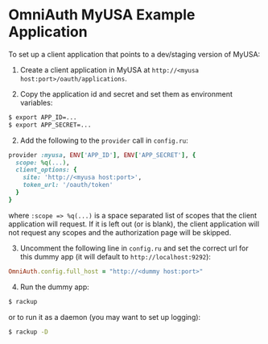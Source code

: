 # OmniAuth MyUSA Example Application

To set up a client application that points to a dev/staging version of MyUSA:
1. Create a client application in MyUSA at `http://<myusa host:port>/oauth/applications`.

2. Copy the application id and secret and set them as environment variables:
  ```bash
  $ export APP_ID=...
  $ export APP_SECRET=...
  ```

2. Add the following to the `provider` call in `config.ru`:
  ```ruby
  provider :myusa, ENV['APP_ID'], ENV['APP_SECRET'], {
    scope: %q(...),
    client_options: {
      site: 'http://<myusa host:port>',
      token_url: '/oauth/token'
    }
  }
  ```
  where `:scope => %q(...)` is a space separated list of scopes that the client
  application will request. If it is left out (or is blank), the client
  application will not request any scopes and the authorization page will be
  skipped.

3. Uncomment the following line in `config.ru` and set the correct url for this
dummy app (it will default to `http://localhost:9292`):
  ```ruby
  OmniAuth.config.full_host = "http://<dummy host:port>"
  ```

4. Run the dummy app:
  ```bash
  $ rackup
  ```
  or to run it as a daemon (you may want to set up logging):
  ```bash
  $ rackup -D
  ```
